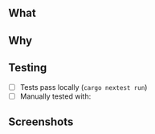 ## What
<!-- What does this PR do? One sentence is fine -->

## Why
<!-- Why are we doing this? Link issues with #123 -->

## Testing
<!-- How did you test it? -->
- [ ] Tests pass locally (`cargo nextest run`)
- [ ] Manually tested with: <!-- commands you ran -->

## Screenshots
<!-- If UI changes, show them (optional) -->